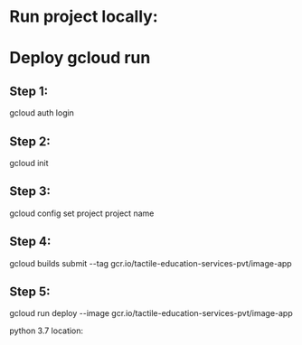 # Run project locally:


# Deploy gcloud run

## Step 1:

gcloud auth login

## Step 2:
gcloud init

## Step 3:
gcloud config set project project name


## Step 4:
gcloud builds submit --tag gcr.io/tactile-education-services-pvt/image-app

## Step 5:
gcloud run deploy --image gcr.io/tactile-education-services-pvt/image-app



python 3.7 location:

<!-- c:\users\rites\appdata\local\programs\python\python37\python.exe -m pip install --upgrade pip -->